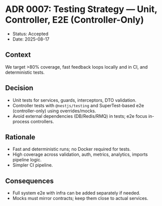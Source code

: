 # ADR 0007: Testing Strategy — Unit, Controller, E2E (Controller-Only)

- Status: Accepted
- Date: 2025-08-17

## Context
We target >80% coverage, fast feedback loops locally and in CI, and deterministic tests.

## Decision
- Unit tests for services, guards, interceptors, DTO validation.
- Controller tests with `@nestjs/testing` and SuperTest-based e2e (controller-only) using overrides/mocks.
- Avoid external dependencies (DB/Redis/RMQ) in tests; e2e focus in-process controllers.

## Rationale
- Fast and deterministic runs; no Docker required for tests.
- High coverage across validation, auth, metrics, analytics, imports pipeline logic.
- Simpler CI pipeline.

## Consequences
- Full system e2e with infra can be added separately if needed.
- Mocks must mirror contracts; keep them close to actual services.
